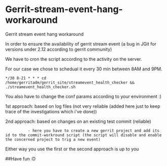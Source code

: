 # Gerrit-stream-event-hang-workaround
Gerrit stream event hang workaround

In order to ensure the availability of gerrit stream event (a bug in JGit for versions under 2.12 according to gerrit community)

We have to cron the script according to the activity on the server.

For our case we chose to schedual it every 30 min between 8AM and 9PM.

```
*/30 8-21 * * * cd /home/gerritadm/gerrit_site/streamevent_health_checker && ./streamevent_health_checker.sh
```
You also have to change the conf params according to your environment :)

1st approach: based on log files (not very reliable (added here just to keep trace of the investigations which i've done))

2nd approach: based on changes on an existing test commit (reliable)

              - here you have to create a new gerrit project and add its id to the commit-workround script (the script will disable and enable the concerned project to trig a new event)

Either way you use the first or the second approach is up to you

##Have fun :D
